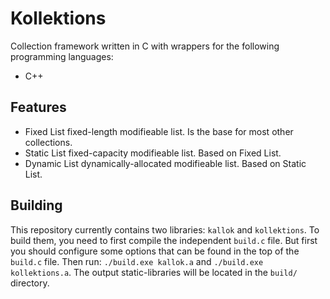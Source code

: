 # Kollektions
Collection framework written in C with wrappers for the following programming languages:
- C++

## Features
- Fixed List
  fixed-length modifieable list. Is the base for most other collections.
- Static List
  fixed-capacity modifieable list. Based on Fixed List.
- Dynamic List
  dynamically-allocated modifieable list. Based on Static List.

## Building
This repository currently contains two libraries: `kallok` and `kollektions`.
To build them, you need to first compile the independent `build.c` file.
But first you should configure some options that can be found in the top of the `build.c` file.
Then run: `./build.exe kallok.a` and `./build.exe kollektions.a`. The output static-libraries will be located in the `build/` directory.
